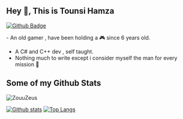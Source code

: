 ## Hey 👋, This is Tounsi Hamza
[![Github Badge](https://img.shields.io/badge/-ZouuZeus-grey?style=flat&logo=github&logoColor=white&link=https://github.com/ZouuZeus/)](https://www.github.com/ZouuZeus/) <p align='left'>- An old gamer , have been holding a 🎮 since 6 years old.
- A C# and C++ dev , self taught.
- Nothing much to write except i consider myself the man for every mission 🤣</p>
## Some of my Github Stats
<p align=left> <img src=https://komarev.com/ghpvc/?username=ZouuZeus alt=ZouuZeus /> </p>

[![Github stats](https://github-readme-stats.vercel.app/api?username=ZouuZeus&show_icons=true&include_all_commits=true)](https://github.com/ZouuZeus/github-readme-stats)
[![Top Langs](https://github-readme-stats.vercel.app/api/top-langs/?username=ZouuZeus&layout=compact)](https://github.com/ZouuZeus/github-readme-stats)
